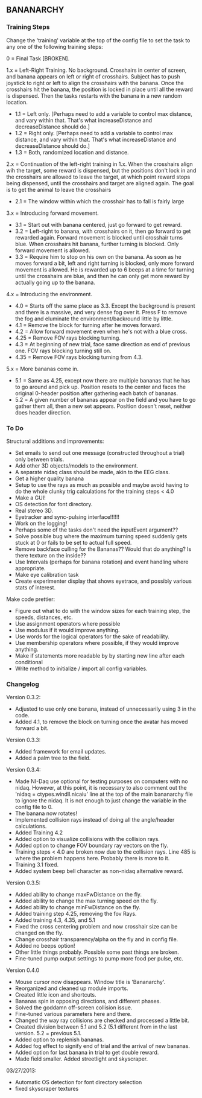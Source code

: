 ## BANANARCHY
### Training Steps
Change the 'training' variable at the top of the config file to set the task to any one of the following training steps:

0 = Final Task [BROKEN].

1.x = Left-Right Training.  No background.  Crosshairs in center of screen, and banana appears on left or right of crosshairs.  Subject has to push joystick to right or left to align the crosshairs with the banana.  Once the crosshairs hit the banana, the position is locked in place until all the reward is dispensed.  Then the tasks restarts with the banana in a new random location.
* 1.1 = Left only. [Perhaps need to add a variable to control max distance, and vary within that.  That's what increaseDistance and decreaseDistance should do.]
* 1.2 = Right only. [Perhaps need to add a variable to control max distance, and vary within that.  That's what increaseDistance and decreaseDistance should do.]
* 1.3 = Both, randomized location and distance.

2.x = Continuation of the left-right training in 1.x.  When the crosshairs align wih the target, some reward is dispensed, but the positions don't lock in and the crosshairs are allowed to leave the target, at which point reward stops being dispensed, until the crosshairs and target are aligned again.  The goal is to get the animal to leave the crosshairs 
* 2.1 = The window within which the crosshair has to fall is fairly large

3.x = Introducing forward movement. 
* 3.1 = Start out with banana centered, just go forward to get reward.
* 3.2 = Left-right to banana, with crosshairs on it, then go forward to get rewarded again. Forward movement is blocked until crosshair turns blue.  When crosshairs hit banana, further turning is blocked. Only forward movement is allowed.
* 3.3 = Require him to stop on his own on the banana.  As soon as he moves forward a bit, left and right turning is blocked, only more forward movement is allowed.    He is rewarded up to 6 beeps at a time for turning until the crosshairs are blue, and then he can only get more reward by actually going up to the banana.

4.x = Introducing the environment. 
* 4.0 = Starts off the same place as 3.3. Except the background is present and there is a massive, and very dense fog over it.  Press F to remove the fog and eluminate the environment/backround little by little.
* 4.1 = Remove the block for turning after he moves forward.
* 4.2 = Allow forward movement even when he's not with a blue cross.
* 4.25 = Remove FOV rays blocking turning.
* 4.3 = At beginning of new trial, face same direction as end of previous one. FOV rays blocking turning still on.
* 4.35 = Remove FOV rays blocking turning from 4.3.

5.x = More bananas come in.
* 5.1 = Same as 4.25, except now there are multiple bananas that he has to go around and pick up.  Position resets to the center and faces the original 0-header position after gathering each batch of bananas.
* 5.2 = A given number of bananas appear on the field and you have to go gather them all, then a new set appears.  Position doesn't reset, neither does header direction.

### To Do

Structural additions and improvements:
* Set emails to send out one message (constructed throughout a trial) only between trials.
* Add other 3D objects/models to the environment.
* A separate nidaq class should be made, akin to the EEG class.
* Get a higher quality banana
* Setup to use the rays as much as possible and maybe avoid having to do the whole clunky trig calculations for the training steps < 4.0
* Make a GUI!
* OS detection for font directory.
* Real stereo 3D.
* Eyetracker and sync-pulsing interface!!!!!!
* Work on the logging!
* Perhaps some of the tasks don't need the inputEvent argument??
* Solve possible bug where the maximum turning speed suddenly gets stuck at 0 or fails to be set to actual full speed.
* Remove backface culling for the Bananas??  Would that do anything? Is there texture on the inside??
* Use Intervals (perhaps for banana rotation) and event handling where appropriate.
* Make eye calibration task
* Create experimenter display that shows eyetrace, and possibly various stats of interest.

Make code prettier:
* Figure out what to do with the window sizes for each training step, the speeds, distances, etc.  
* Use assignment operators where possible
* Use modulus if it would improve anything.
* Use words for the logical operators for the sake of readability.
* Use membership operators where possible, if they would improve anything.
* Make if statements more readable by by starting new line after each conditional
* Write method to initialize / import all config variables.

### Changelog

Version 0.3.2:
* Adjusted to use only one banana, instead of unnecessarily using 3 in the code.
* Added 4.1, to remove the block on turning once the avatar has moved forward a bit.

Version 0.3.3:
* Added framework for email updates.
* Added a palm tree to the field.

Version 0.3.4:
* Made NI-Daq use optional for testing purposes on computers with no nidaq.  However, at this point, it is necessary to also comment out the 'nidaq = ctypes.windll.nicaiu' line at the top of the main bananarchy file to ignore the nidaq.  It is not enough to just change the variable in the config file to 0.
* The banana now rotates!
* Implemented collision rays instead of doing all the angle/header calculations.
* Added Training 4.2
* Added option to visualize collisions with the collision rays.
* Added option to change FOV boundary ray vectors on the fly.
* Training steps < 4.0 are broken now due to the collision rays.  Line 485 is where the problem happens here.  Probably there is more to it.
* Training 3.1 fixed.
* Added system beep bell character as non-nidaq alternative reward.

Version 0.3.5:
* Added ability to change maxFwDistance on the fly.
* Added ability to change the max turning speed on the fly.
* Added ability to change minFwDistance on the fly.
* Added training step 4.25, removing the fov Rays.
* Added training 4.3, 4.35, and 5.1
* Fixed the cross centering problem and now crosshair size can be changed on the fly.
* Change crosshair transparency/alpha on the fly and in config file.
* Added no beeps option!
* Other little things probably.  Possible some past things are broken.
* Fine-tuned pump output settings to pump more food per pulse, etc.

Version 0.4.0
* Mouse cursor now disappears.  Window title is 'Bananarchy'.
* Reorganized and cleaned up module imports.
* Created little icon and shortcuts.
* Bananas spin in opposing directions, and different phases.
* Solved the goddamn off-screen collision issue.
* Fine-tuned various parameters here and there.
* Changed the way ray collisions are checked and processed a little bit.
* Created division between 5.1 and 5.2 (5.1 different from in the last version.  5.2 = previous 5.1.
* Added option to replenish bananas.
* Added fog effect to signify end of trial and the arrival of new bananas.
* Added option for last banana in trial to get double reward.
* Made field smaller.  Added streetlight and skyscraper.

03/27/2013:
* Automatic OS detection for font directory selection
* fixed skyscraper textures

